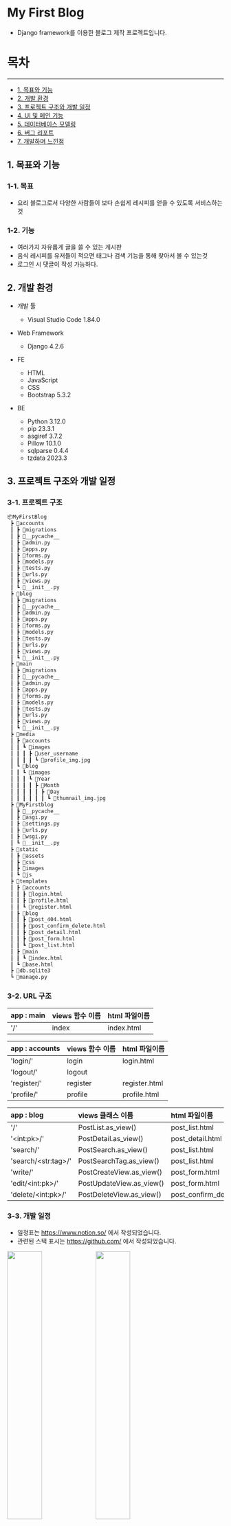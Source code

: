 # My First Blog
- Django framework를 이용한 블로그 제작 프로젝트입니다.

# 목차
---

* [1. 목표와 기능](#1-목표와-기능)
* [2. 개발 환경](#2-개발-환경)
* [3. 프로젝트 구조와 개발 일정](#3-프로젝트-구조와-개발-일정)
* [4. UI 및 메인 기능](#4-ui-및-메인-기능)
* [5. 데이터베이스 모델링](#5-데이터베이스-모델링)
* [6. 버그 리포트](#6-버그-리포트)
* [7. 개발하며 느낀점](#7-개발하며-느낀점)

## 1. 목표와 기능

### 1-1. 목표
- 요리 블로그로서 다양한 사람들이 보다 손쉽게 레시피를 얻을 수 있도록 서비스하는것

### 1-2. 기능
- 여러가지 자유롭게 글을 쓸 수 있는 게시판
- 음식 레시피를 유저들이 적으면 태그나 검색 기능을 통해 찾아서 볼 수 있는것
- 로그인 시 댓글이 작성 가능하다.

## 2. 개발 환경

- 개발 툴
  - Visual Studio Code 1.84.0

- Web Framework
  - Django 4.2.6

- FE
  - HTML
  - JavaScript
  - CSS
  - Bootstrap 5.3.2

- BE
  - Python 3.12.0
  - pip 23.3.1
  - asgiref 3.7.2
  - Pillow 10.1.0
  - sqlparse 0.4.4
  - tzdata 2023.3


## 3. 프로젝트 구조와 개발 일정
### 3-1. 프로젝트 구조
```bash
📦MyFirstBlog
 ┣ 📂accounts
 ┃ ┣ 📂migrations
 ┃ ┣ 📂__pycache__
 ┃ ┣ 📜admin.py
 ┃ ┣ 📜apps.py
 ┃ ┣ 📜forms.py
 ┃ ┣ 📜models.py
 ┃ ┣ 📜tests.py
 ┃ ┣ 📜urls.py
 ┃ ┣ 📜views.py
 ┃ ┗ 📜__init__.py
 ┣ 📂blog
 ┃ ┣ 📂migrations
 ┃ ┣ 📂__pycache__
 ┃ ┣ 📜admin.py
 ┃ ┣ 📜apps.py
 ┃ ┣ 📜forms.py
 ┃ ┣ 📜models.py
 ┃ ┣ 📜tests.py
 ┃ ┣ 📜urls.py
 ┃ ┣ 📜views.py
 ┃ ┗ 📜__init__.py
 ┣ 📂main
 ┃ ┣ 📂migrations
 ┃ ┣ 📂__pycache__
 ┃ ┣ 📜admin.py
 ┃ ┣ 📜apps.py
 ┃ ┣ 📜forms.py
 ┃ ┣ 📜models.py
 ┃ ┣ 📜tests.py
 ┃ ┣ 📜urls.py
 ┃ ┣ 📜views.py
 ┃ ┗ 📜__init__.py
 ┣ 📂media
 ┃ ┣ 📂accounts
 ┃ ┃ ┗ 📂images
 ┃ ┃ ┃ ┣ 📂user_username
 ┃ ┃ ┃ ┃ ┗ 📜profile_img.jpg
 ┃ ┗ 📂blog
 ┃ ┃ ┗ 📂images
 ┃ ┃ ┃ ┗ 📂Year
 ┃ ┃ ┃ ┃ ┣ 📂Month
 ┃ ┃ ┃ ┃ ┃ ┣ 📂Day
 ┃ ┃ ┃ ┃ ┃ ┃ ┗ 📜thumnail_img.jpg
 ┣ 📂MyFirstblog
 ┃ ┣ 📂__pycache__
 ┃ ┣ 📜asgi.py
 ┃ ┣ 📜settings.py
 ┃ ┣ 📜urls.py
 ┃ ┣ 📜wsgi.py
 ┃ ┗ 📜__init__.py
 ┣ 📂static
 ┃ ┣ 📂assets
 ┃ ┣ 📂css
 ┃ ┣ 📂images
 ┃ ┗ 📂js
 ┣ 📂templates
 ┃ ┣ 📂accounts
 ┃ ┃ ┣ 📜login.html
 ┃ ┃ ┣ 📜profile.html
 ┃ ┃ ┗ 📜register.html
 ┃ ┣ 📂blog
 ┃ ┃ ┣ 📜post_404.html
 ┃ ┃ ┣ 📜post_confirm_delete.html
 ┃ ┃ ┣ 📜post_detail.html
 ┃ ┃ ┣ 📜post_form.html
 ┃ ┃ ┗ 📜post_list.html
 ┃ ┣ 📂main
 ┃ ┃ ┗ 📜index.html
 ┃ ┗ 📜base.html
 ┣ 📜db.sqlite3
 ┗ 📜manage.py
```
### 3-2. URL 구조


|app : main             |views 함수 이름            |html 파일이름             |
|:----------------------|:--------------------------|:--------------------------|
|'/'                    |index                      |index.html                 |

|app : accounts         |views 함수 이름            |html 파일이름             |
|:----------------------|:--------------------------|:--------------------------|
|'login/'               |login                      |login.html                 |
|'logout/'              |logout                     |
|'register/'            |register                   |register.html              |
|'profile/'             |profile                    |profile.html               |

|app : blog             |views 클래스 이름          |html 파일이름                |
|:----------------------|:--------------------------|:--------------------------|
|'/'                    |PostList.as_view()         |post_list.html             |
|'\<int:pk\>/'          |PostDetail.as_view()       |post_detail.html           |
|'search/'              |PostSearch.as_view()       |post_list.html             |
|'search/\<str:tag\>/'  |PostSearchTag.as_view()    |post_list.html             |
|'write/'               |PostCreateView.as_view()   |post_form.html             |
|'edit/\<int:pk\>/'     |PostUpdateView.as_view()   |post_form.html             |
|'delete/\<int:pk\>/'   |PostDeleteView.as_view()   |post_confirm_delete.html   |



### 3-3. 개발 일정
* 일정표는 https://www.notion.so/ 에서 작성되었습니다.
* 관련된 스택 표시는 https://github.com/ 에서 작성되었습니다.

<img src="MyFirstBlog\static\images\project_plan.png" width="40%">

<img src="MyFirstBlog\static\images\stack.png" width="40%">

## 4. UI 및 메인 기능

### 4-1. main

- 메인 화면입니다. 가장 최신의 글 6개가 올라오게됩니다. 각 글을 클릭하면 글의 페이지로 이동하게됩니다.

<img src="MyFirstBlog\static\images\main_logout.png" width="40%">

### 4-2. accounts

- 로그인을 하게 되면 상단 네비바가 변경되며, 글 작성과 로그아웃, 프로필 기능이 활성화됩니다.

<img src="MyFirstBlog\static\images\main_login.png" width="40%">

- 만약 url 등을 이용해 강제로 페이지에 들어갈경우, 다른 페이지로 튕겨져 나옵니다.

<img src="MyFirstBlog\static\images\logout_test.gif" width="40%">
<img src="MyFirstBlog\static\images\login_test.gif" width="40%">

- 회원가입하는 기능입니다. 로그인이 되어있으면 작동하지 않습니다.

<img src="MyFirstBlog\static\images\signup.gif" width="40%">

- 로그인하는 기능입니다.

<img src="MyFirstBlog\static\images\login.gif" width="40%">

### 4-3. blog

- 글 목록입니다. 기본적인 페이징 기능이 있습니다.

<img src="MyFirstBlog\static\images\list.png" width="40%">

- 특정 키워드를 이용해 검색하거나, 카테고리 명을 클릭하면 해당 카테고리를 가진 글 목록으로 이동합니다.

<img src="MyFirstBlog\static\images\검색, 태그검색.gif" width="40%">

- 글을 작성하는 기능입니다. 카테고리는 체크박스로 적용됩니다.

<img src="MyFirstBlog\static\images\글 작성.gif" width="40%">

- 글을 수정하거나 삭제 시 작성자만 가능하게 하였습니다.

<img src="MyFirstBlog\static\images\글 수정 및 삭제.gif" width="40%">

- 혹시 의견이 달고싶으면 댓글 작성 또한 가능합니다.

<img src="MyFirstBlog\static\images\comment.png" width="40%">

```mermaid
    flowchart TB
    index(메인화면) --> loginconfirm{로그인 하였는가?}
        loginconfirm --> |Yes| loginuser(로그인)
        loginconfirm --> |No| logoutuser(로그아웃)

    loginuser --> write(글 작성)
    loginuser --> profile(프로필)
    loginuser --> logout(로그아웃)

    logoutuser --> register(회원가입)
    logoutuser --> login(로그인)
```

- 글 작성

```mermaid
    flowchart TB
    list(글 목록) --> write(글 작성)
    list --> detail(글 자세히보기)
    detail --> update(수정)
    detail -->  delete(삭제)

    write --> loginconfirm{로그인 하였는가?}
        loginconfirm --> |Yes| create1(글 작성완료)
    update --> loginconfirm{로그인 하였는가?}
        loginconfirm --> |Yes| update1(수정완료)
    delete --> loginconfirm{로그인 하였는가?}
        loginconfirm --> |Yes| delete1(삭제완료)

        loginconfirm --> |No| list

    create1 --> list2(글 목록)
    update1 --> list2(글 목록)
    delete1 --> list2(글 목록)
```

## 5. 데이터베이스 모델링

<img src="MyFirstBlog\static\images\ERD.png" width="40%">

## 6. 버그 리포트

### 6-1. M:N관계 데이터가 입력되지 않는 오류

- Q. 평소처럼 단순히 form으로 받아서 save를 하면 텅 빈 자료가 전송되는 오류가 있었습니다.

- A. html의 체크박스 value에는 숫자로 집어넣엇고, form.save_m2m()으로 M:N관계의 데이터는 따로 저장해서 적용시켰습니다.

```python
    def post(self, request):
    form = PostForm(request.POST, request.FILES)
    if form.is_valid():
        post = form.save(commit=False)
        post.author = request.user
        post.save()
        form.save_m2m()
    return redirect("post_list")
```

### 6-2. 회원가입을 할 떄, 비밀번호가 해싱되지 않는 오류

- Q. Abstractuser를 상속받아 따로 유저폼을 만들어서 회원가입을 했더니 비밀번호가 제대로 들어오지 않았습니다.

- A. user.set_password()를 이용하여 비밀번호 암호화 처리를 해야만 제대로 사용이 가능한 비밀번호가 작성됩니다.

```python
    def post(self, request):
    form = UserForm(request.POST, request.FILES)
    if form.is_valid():
        print(form.cleaned_data)
        user = form.save(commit=False)
        user.set_password(form.cleaned_data["password"])
        user.save()
        return redirect("post_list")
```

## 7. 개발하며 느낀점
- 버그 리포트를 기능 구현마다 꾸준히 쓰고, 기능 하나당 커밋 하나를 생활화 하는게 중요한 것 같다 아직 습관화가 안되있어서 정신없이 코딩하다보면 잊어버린다.

- 믹스인 등 이미 구현된 클래스를 불러와 돌리는건 간편해서 좋지만 수정하거나 오류가 뜨면 구조를 모르는것이 맹점으로 다가와 해결하기 과하게 어려워진다.

